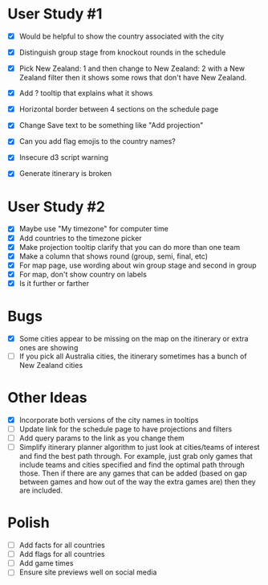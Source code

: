 # User Study #1

- [x] Would be helpful to show the country associated with the city
- [x] Distinguish group stage from knockout rounds in the schedule
- [x] Pick New Zealand: 1 and then change to New Zealand: 2 with a
New Zealand filter then it shows some rows that don't have New
Zealand.
- [x] Add ? tooltip that explains what it shows
- [x] Horizontal border between 4 sections on the schedule page
- [x] Change Save text to be something like "Add projection"

- [x] Can you add flag emojis to the country names?
- [x] Insecure d3 script warning
- [x] Generate itinerary is broken

# User Study #2

- [x] Maybe use "My timezone" for computer time
- [x] Add countries to the timezone picker
- [x] Make projection tooltip clarify that you can do more than one team
- [x] Make a column that shows round (group, semi, final, etc)
- [x] For map page, use wording about win group stage and second in group
- [x] For map, don't show country on labels
- [x] Is it further or farther

# Bugs

- [x] Some cities appear to be missing on the map on the itinerary or extra
ones are showing
- [ ] If you pick all Australia cities, the itinerary sometimes has a
bunch of New Zealand cities

# Other Ideas

- [x] Incorporate both versions of the city names in tooltips
- [ ] Update link for the schedule page to have projections and filters
- [ ] Add query params to the link as you change them
- [ ] Simplify itinerary planner algorithm to just look at cities/teams of
  interest and find the best path through. For example, just grab only games
  that include teams and cities specified and find the optimal path through
  those. Then if there are any games that can be added (based on gap between
  games and how out of the way the extra games are) then they are included.

# Polish

- [ ] Add facts for all countries
- [ ] Add flags for all countries
- [ ] Add game times
- [ ] Ensure site previews well on social media